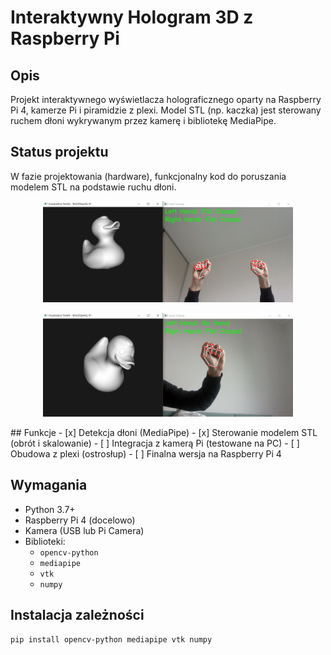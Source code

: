# Interaktywny Hologram 3D z Raspberry Pi

## Opis
Projekt interaktywnego wyświetlacza holograficznego oparty na Raspberry Pi 4, kamerze Pi i piramidzie z plexi. Model STL (np. kaczka) jest sterowany ruchem dłoni wykrywanym przez kamerę i bibliotekę MediaPipe.

## Status projektu
W fazie projektowania (hardware), funkcjonalny kod do poruszania modelem STL na podstawie ruchu dłoni.

<p align="center">
  <img src="image (10).png" alt="rys" width="400">
</p>

<p align="center">
  <img src="image (9).png" alt="rys" width="400">
</p>
## Funkcje
- [x] Detekcja dłoni (MediaPipe)
- [x] Sterowanie modelem STL (obrót i skalowanie)
- [ ] Integracja z kamerą Pi (testowane na PC)
- [ ] Obudowa z plexi (ostrosłup)
- [ ] Finalna wersja na Raspberry Pi 4

## Wymagania
- Python 3.7+
- Raspberry Pi 4 (docelowo)
- Kamera (USB lub Pi Camera)
- Biblioteki:
  - `opencv-python`
  - `mediapipe`
  - `vtk`
  - `numpy`

## Instalacja zależności
```bash
pip install opencv-python mediapipe vtk numpy
```
